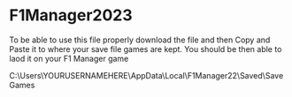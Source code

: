 # F1Manager2023

To be able to use this file properly download the file and then Copy and Paste it to where your save file games are kept. You should be then able to laod it on your F1 Manager game

C:\Users\YOURUSERNAMEHERE\AppData\Local\F1Manager22\Saved\SaveGames
